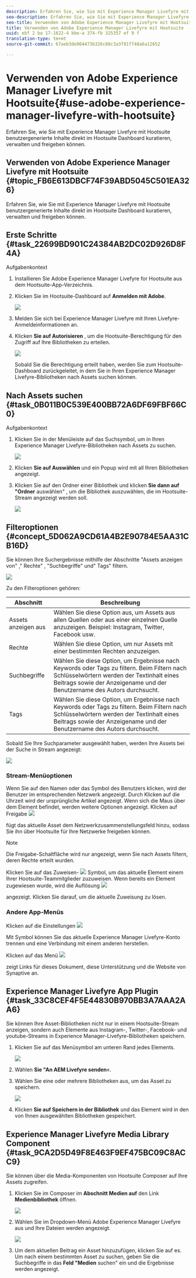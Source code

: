 ```yaml
---
description: Erfahren Sie, wie Sie mit Experience Manager Livefyre mit Hootsuite benutzergenerierte Inhalte direkt im Hootsuite Dashboard kuratieren, verwalten und freigeben können.
seo-description: Erfahren Sie, wie Sie mit Experience Manager Livefyre mit Hootsuite benutzergenerierte Inhalte direkt im Hootsuite Dashboard kuratieren, verwalten und freigeben können.
seo-title: Verwenden von Adobe Experience Manager Livefyre mit Hootsuite
title: Verwenden von Adobe Experience Manager Livefyre mit Hootsuite
uuid: ebf 2 ba 17-1622-4 bbe-a 374-fb 325357 ef 9 f
translation-type: tm+mt
source-git-commit: 67aeb3de964473b326c88c3a3f81ff48a6a12652

---
```



# Verwenden von Adobe Experience Manager Livefyre mit Hootsuite{#use-adobe-experience-manager-livefyre-with-hootsuite}

Erfahren Sie, wie Sie mit Experience Manager Livefyre mit Hootsuite benutzergenerierte Inhalte direkt im Hootsuite Dashboard kuratieren, verwalten und freigeben können.

## Verwenden von Adobe Experience Manager Livefyre mit Hootsuite {#topic_FB6E613DBCF74F39ABD5045C501EA326}

Erfahren Sie, wie Sie mit Experience Manager Livefyre mit Hootsuite benutzergenerierte Inhalte direkt im Hootsuite Dashboard kuratieren, verwalten und freigeben können.

## Erste Schritte {#task_22699BD901C24384AB2DC02D926D8F4A}

Aufgabenkontext

1. Installieren Sie Adobe Experience Manager Livefyre for Hootsuite aus dem Hootsuite-App-Verzeichnis.

1. Klicken Sie im Hootsuite-Dashboard auf **Anmelden mit Adobe**.

   ![](assets/hootsuite-login.png)

1. Melden Sie sich bei Experience Manager Livefyre mit Ihren Livefyre-Anmeldeinformationen an.
1. Klicken **Sie auf Autorisieren** , um die Hootsuite-Berechtigung für den Zugriff auf Ihre Bibliotheken zu erteilen.

   ![](assets/hootsuite-authorize.png)

   Sobald Sie die Berechtigung erteilt haben, werden Sie zum Hootsuite-Dashboard zurückgeleitet, in dem Sie in Ihren Experience Manager Livefyre-Bibliotheken nach Assets suchen können.

## Nach Assets suchen {#task_0B011B0C539E400BB72A6DF69FBF66C0}

Aufgabenkontext

1. Klicken Sie in der Menüleiste auf das Suchsymbol, um in Ihren Experience Manager Livefyre-Bibliotheken nach Assets zu suchen.

   ![](assets/hootsuite-search.png)

1. Klicken **Sie auf Auswählen** und ein Popup wird mit all Ihren Bibliotheken angezeigt.
1. Klicken Sie auf den Ordner einer Bibliothek und klicken **Sie dann auf &quot;Ordner** auswählen&quot; , um die Bibliothek auszuwählen, die im Hootsuite-Stream angezeigt werden soll.

   ![](assets/hootsuite-select.png)

## Filteroptionen {#concept_5D062A9CD61A4B2E90784E5AA31CB16D}

Sie können Ihre Suchergebnisse mithilfe der Abschnitte &quot;Assets anzeigen von&quot; ,&quot; Rechte&quot; , &quot;Suchbegriffe&quot; und&quot; Tags&quot; filtern.

![](assets/hootsuite-filters.png)

Zu den Filteroptionen gehören:

| Abschnitt | Beschreibung |
|--- |--- |
| Assets anzeigen aus | Wählen Sie diese Option aus, um Assets aus allen Quellen oder aus einer einzelnen Quelle anzuzeigen. Beispiel: Instagram, Twitter, Facebook usw. |
| Rechte | Wählen Sie diese Option, um nur Assets mit einer bestimmten Rechten anzuzeigen. |
| Suchbegriffe | Wählen Sie diese Option, um Ergebnisse nach Keywords oder Tags zu filtern. Beim Filtern nach Schlüsselwörtern werden der Textinhalt eines Beitrags sowie der Anzeigename und der Benutzername des Autors durchsucht. |
| Tags | Wählen Sie diese Option, um Ergebnisse nach Keywords oder Tags zu filtern. Beim Filtern nach Schlüsselwörtern werden der Textinhalt eines Beitrags sowie der Anzeigename und der Benutzername des Autors durchsucht. |

Sobald Sie Ihre Suchparameter ausgewählt haben, werden Ihre Assets bei der Suche in Stream angezeigt:

![](assets/hootsuite-stream.png)

### Stream-Menüoptionen

Wenn Sie auf den Namen oder das Symbol des Benutzers klicken, wird der Benutzer im entsprechenden Netzwerk angezeigt. Durch Klicken auf die Uhrzeit wird der ursprüngliche Artikel angezeigt. Wenn sich die Maus über dem Element befindet, werden weitere Optionen angezeigt. Klicken auf Freigabe ![](assets/share.png)

fügt das aktuelle Asset dem Netzwerkzusammenstellungsfeld hinzu, sodass Sie ihn über Hootsuite für Ihre Netzwerke freigeben können.

>[!NOTE]
>
>Die Freigabe-Schaltfläche wird nur angezeigt, wenn Sie nach Assets filtern, deren Rechte erteilt wurden.

Klicken Sie auf das Zuweisen- ![](assets/assign.png) Symbol, um das aktuelle Element einem Ihrer Hootsuite-Teammitglieder zuzuweisen. Wenn bereits ein Element zugewiesen wurde, wird die Auflösung ![](assets/resolve.png)

angezeigt. Klicken Sie darauf, um die aktuelle Zuweisung zu lösen.

### Andere App-Menüs

Klicken auf die Einstellungen ![](assets/settings.png)

Mit Symbol können Sie das aktuelle Experience Manager Livefyre-Konto trennen und eine Verbindung mit einem anderen herstellen.

Klicken auf das Menü ![](assets/menu.png)

zeigt Links für dieses Dokument, diese Unterstützung und die Website von Synaptive an.

## Experience Manager Livefyre App Plugin {#task_33C8CEF4F5E44830B970BB3A7AAA2AA6}

Sie können Ihre Asset-Bibliotheken nicht nur in einem Hootsuite-Stream anzeigen, sondern auch Elemente aus Instagram-, Twitter-, Facebook- und youtube-Streams in Experience Manager-Livefyre-Bibliotheken speichern.

1. Klicken Sie auf das Menüsymbol am unteren Rand jedes Elements.

   ![](assets/hootsuite-menu-icon.png)

1. Wählen **Sie &quot;An AEM Livefyre senden**«.
1. Wählen Sie eine oder mehrere Bibliotheken aus, um das Asset zu speichern.

   ![](assets/hootsuite-save.png)

1. Klicken **Sie auf Speichern in der Bibliothek** und das Element wird in den von Ihnen ausgewählten Bibliotheken gespeichert.

## Experience Manager Livefyre Media Library Component {#task_9CA2D5D49F8E463F9EF475BC09C8ACC9}

Sie können über die Media-Komponenten von Hootsuite Composer auf Ihre Assets zugreifen.

1. Klicken Sie im Composer im **Abschnitt Medien auf** den Link **Medienbibliothek** öffnen.

   ![](assets/hootsuite-open-media-library.png)

1. Wählen Sie im Dropdown-Menü Adobe Experience Manager Livefyre aus und Ihre Dateien werden angezeigt.

   ![](assets/hootsuite-aem-files.png)

1. Um dem aktuellen Beitrag ein Asset hinzuzufügen, klicken Sie auf es. Um nach einem bestimmten Asset zu suchen, geben Sie die Suchbegriffe in das **Feld &quot;Medien** suchen&quot; ein und die Ergebnisse werden angezeigt.

